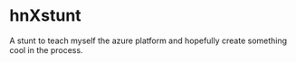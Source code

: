 # hnXstunt
A stunt to teach myself the azure platform and hopefully create something cool in the process.
